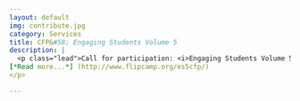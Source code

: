 ```yaml
---
layout: default
img: contribute.jpg
category: Services
title: CFP&#58; Engaging Students Volume 5
description: |
  <p class="lead">Call for participation: <i>Engaging Students Volume 5</i><br/>We are now soliciting contributions to our fifth volume of <i>Engaging Students</i>.<br/
[*Read more...*] (http://www.flipcamp.org/es5cfp/)
</p>

---
```

